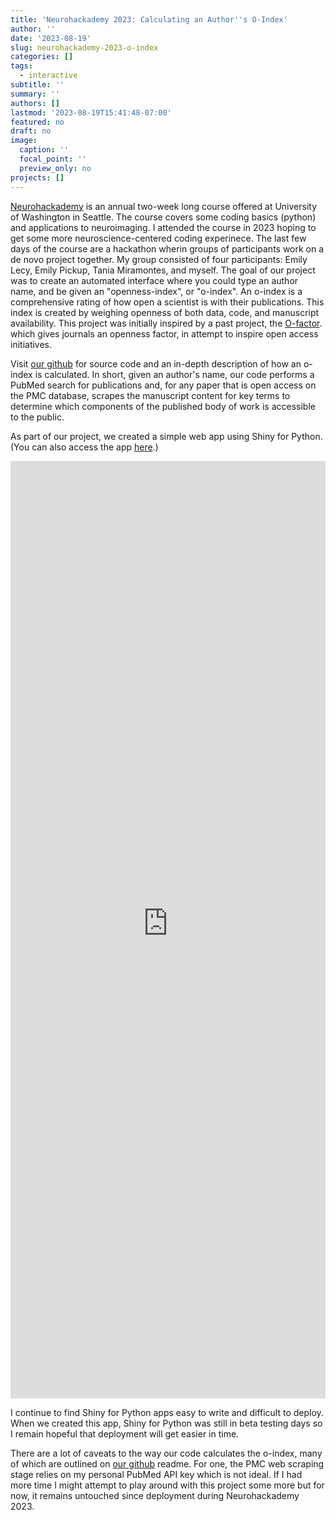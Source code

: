 ```yaml
---
title: 'Neurohackademy 2023: Calculating an Author''s O-Index'
author: ''
date: '2023-08-19'
slug: neurohackademy-2023-o-index
categories: []
tags:
  - interactive
subtitle: ''
summary: ''
authors: []
lastmod: '2023-08-19T15:41:48-07:00'
featured: no
draft: no
image:
  caption: ''
  focal_point: ''
  preview_only: no
projects: []
---
```


[Neurohackademy](https://neurohackademy.org/) is an annual two-week long course offered at University of Washington in Seattle. The course covers some coding basics (python) and applications to neuroimaging. I attended the course in 2023 hoping to get some more neuroscience-centered coding experinece. The last few days of the course are a hackathon wherin groups of participants work on a de novo project together. My group consisted of four participants: Emily Lecy, Emily Pickup, Tania Miramontes, and myself. The goal of our project was to create an automated interface where you could type an author name, and be given an "openness-index", or "o-index". An o-index is a comprehensive rating of how open a scientist is with their publications. This index is created by weighing openness of both data, code, and manuscript availability.
This project was initially inspired by a past project, the [O-factor](https://github.com/srcole/o-factor). which gives journals an openness factor, in attempt to inspire open access initiatives.

Visit [our github](https://github.com/jnjahncke/o-index) for source code and an in-depth description of how an o-index is calculated. In short, given an author's name, our code performs a PubMed search for publications and, for any paper that is open access on the PMC database, scrapes the manuscript content for key terms to determine which components of the published body of work is accessible to the public.

As part of our project, we created a simple web app using Shiny for Python. (You can also access the app [here](https://jennifer-jahncke.shinyapps.io/o-index/).)

<iframe height="1500" width="100%" frameborder="no" src="https://jennifer-jahncke.shinyapps.io/o-index/"> </iframe>

I continue to find Shiny for Python apps easy to write and difficult to deploy. When we created this app, Shiny for Python was still in beta testing days so I remain hopeful that deployment will get easier in time.

There are a lot of caveats to the way our code calculates the o-index, many of which are outlined on [our github](https://github.com/jnjahncke/o-index) readme. For one, the PMC web scraping stage relies on my personal PubMed API key which is not ideal. If I had more time I might attempt to play around with this project some more but for now, it remains untouched since deployment during Neurohackademy 2023.
